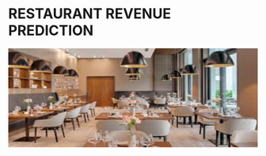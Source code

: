 # RESTAURANT REVENUE PREDICTION
<img src="images/restaurant_image.jpg" alt="Example Image" width="1000" height="200"/>

